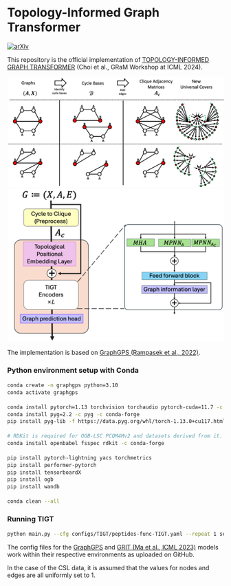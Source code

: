 # Topology-Informed Graph Transformer
 
[![arXiv](https://img.shields.io/badge/arXiv-2402.02005-b31b1b.svg)](https://arxiv.org/abs/2402.02005)

This repository is the official implementation of [TOPOLOGY-INFORMED GRAPH TRANSFORMER](https://arxiv.org/abs/2402.02005) (Choi et al., GRaM Workshop at ICML 2024).

![cy2c-viz](./imgs/cy2c.png)
![tigt-viz](./imgs/tigt.png)


The implementation is based on [GraphGPS (Rampasek et al., 2022)](https://github.com/rampasek/GraphGPS).

### Python environment setup with Conda

```bash
conda create -n graphgps python=3.10
conda activate graphgps

conda install pytorch=1.13 torchvision torchaudio pytorch-cuda=11.7 -c pytorch -c nvidia
conda install pyg=2.2 -c pyg -c conda-forge
pip install pyg-lib -f https://data.pyg.org/whl/torch-1.13.0+cu117.html

# RDKit is required for OGB-LSC PCQM4Mv2 and datasets derived from it.  
conda install openbabel fsspec rdkit -c conda-forge

pip install pytorch-lightning yacs torchmetrics
pip install performer-pytorch
pip install tensorboardX
pip install ogb
pip install wandb

conda clean --all
```

### Running TIGT

```bash
python main.py --cfg configs/TIGT/peptides-func-TIGT.yaml --repeat 1 seed 10 wandb.use False
```

The config files for the [GraphGPS](https://github.com/rampasek/GraphGPS) and [GRIT (Ma et al., ICML 2023)](https://github.com/liamma/grit) models work within their respective environments as uploaded on GitHub.

In the case of the CSL data, it is assumed that the values for nodes and edges are all uniformly set to 1.